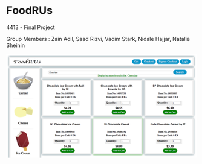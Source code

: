 FoodRUs
=======

4413 - Final Project

Group Members : Zain Adil, Saad Rizvi, Vadim Stark, Nidale Hajjar, Natalie Sheinin

![Alt text](/FoodsRUs.png "FoodsRUs")
